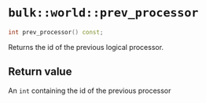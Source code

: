 # `bulk::world::prev_processor`

```cpp
int prev_processor() const;
```

Returns the id of the previous logical processor.

## Return value

An `int` containing the id of the previous processor
